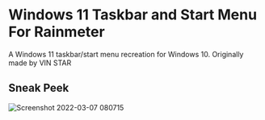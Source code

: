 # Windows 11 Taskbar and Start Menu For Rainmeter

A Windows 11 taskbar/start menu recreation for Windows 10. Originally made by VIN STAR

## Sneak Peek

![Screenshot 2022-03-07 080715](https://user-images.githubusercontent.com/95918679/157040258-983435ac-431e-49f7-bdfe-a757dbae26b5.png)
